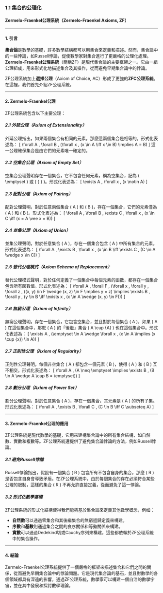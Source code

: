 ### 1.1 集合的公理化
#### Zermelo-Fraenkel公理系統（Zermelo-Fraenkel Axioms, ZF）

---

#### 1. 引言

**集合論**是數學的基礎，許多數學結構都可以用集合來定義和描述。然而，集合論中的一些悖論，如Russell悖論，促使數學家對集合進行了更嚴格的公理化處理。**Zermelo-Fraenkel公理系統**（簡稱ZF）是現代集合論的主要框架之一。它由一組公理組成，用來形式化地描述集合及其操作，從而避免早期集合論中的悖論。

ZF公理系統加上**選擇公理**（Axiom of Choice, AC）形成了更強的**ZFC公理系統**。在這裡，我們首先介紹ZF公理系統。

---

#### 2. Zermelo-Fraenkel公理

ZF公理系統包含以下主要公理：

##### 2.1 外延公理（Axiom of Extensionality）
外延公理指出，如果兩個集合有相同的元素，那麼這兩個集合是相等的。形式化表述為：
\[
\forall A \, \forall B \, (\forall x \, (x \in A \iff x \in B) \implies A = B)
\]
這一公理確保集合是由它們的元素唯一確定的。

##### 2.2 空集合公理（Axiom of Empty Set）
空集合公理聲明存在一個集合，它不包含任何元素，稱為空集合，記為 \( \emptyset \) 或 \( \{ \} \)。形式化表述為：
\[
\exists A \, \forall x \, (x \notin A)
\]

##### 2.3 配對公理（Axiom of Pairing）
配對公理聲明，對於任意兩個集合 \( A \) 和 \( B \)，存在一個集合，它們的元素僅為 \( A \) 和 \( B \)。形式化表述為：
\[
\forall A \, \forall B \, \exists C \, \forall x \, (x \in C \iff (x = A \vee x = B))
\]

##### 2.4 並集公理（Axiom of Union）
並集公理聲明，對於任意集合 \( A \)，存在一個集合包含 \( A \) 中所有集合的元素。形式化表述為：
\[
\forall A \, \exists B \, \forall x \, (x \in B \iff \exists C \, (C \in A \wedge x \in C))
\]

##### 2.5 替代公理模式（Axiom Schema of Replacement）
替代公理模式聲明，對於任何定義了一個集合中每個元素的函數，都存在一個集合包含所有函數值。形式化表述為：
\[
\forall A \, \forall F \, (\forall x \, \forall y \, \forall z \, ((x, y) \in F \wedge (x, z) \in F \implies y = z) \implies \exists B \, \forall y \, (y \in B \iff \exists x \, (x \in A \wedge (x, y) \in F)))
\]

##### 2.6 無窮公理（Axiom of Infinity）
無窮公理聲明，存在一個集合，它包含空集合，並且對於每個集合 \( A \)，如果 \( A \) 在這個集合中，那麼 \( A \) 的「後繼」集合 \( A \cup \{A\} \) 也在這個集合中。形式化表述為：
\[
\exists A \, (\emptyset \in A \wedge \forall x \, (x \in A \implies (x \cup \{x\}) \in A))
\]

##### 2.7 正則性公理（Axiom of Regularity）
正則性公理聲明，每個非空集合 \( A \) 都包含一個元素 \( B \)，使得 \( A \) 和 \( B \) 互不相交。形式化表述為：
\[
\forall A \, (A \neq \emptyset \implies \exists B \, (B \in A \wedge A \cap B = \emptyset))
\]

##### 2.8 劃分公理（Axiom of Power Set）
劃分公理聲明，對於任意集合 \( A \)，存在一個集合，其元素是 \( A \) 的所有子集。形式化表述為：
\[
\forall A \, \exists B \, \forall C \, (C \in B \iff C \subseteq A)
\]

---

#### 3. Zermelo-Fraenkel公理的應用

ZF公理系統是現代數學的基礎，它用來建構集合論中的所有集合結構，如自然數、實數和複數等。ZF公理系統還提供了避免集合論悖論的方法，例如Russell悖論。

##### 3.1 避免Russell悖論

Russell悖論指出，假設有一個集合 \( R \) 包含所有不包含自身的集合，那麼 \( R \) 是否包含自身會導致矛盾。在ZF公理系統中，由於每個集合的存在必須符合某些公理的限制，這樣的集合 \( R \) 不再允許直接定義，從而避免了這一悖論。

##### 3.2 形式化數學基礎

ZF公理系統的形式化結構使得我們能夠基於集合論來定義其他數學概念，例如：

- **自然數**可以通過零集合和其後繼集合的無窮遞歸定義來構建。
- **序數**和**基數**則通過集合之間的良序關係和等勢關係來構建。
- **實數**可以通過Dedekind切或Cauchy序列來構建，這些都依賴於ZF公理系統中的集合操作。

---

#### 4. 結論

Zermelo-Fraenkel公理系統提供了一個嚴格的框架來描述集合和它們之間的關係，從而避免早期集合論中的悖論問題。它是現代集合論的基石，並且對數學的各個領域都具有深遠的影響。通過ZF公理系統，數學家可以構建一個自洽的數學宇宙，並在其中發展和探討數學理論。